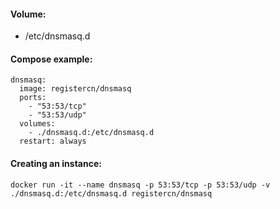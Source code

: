 #### Volume:

- /etc/dnsmasq.d

#### Compose example:

    dnsmasq:
      image: registercn/dnsmasq
      ports:
        - "53:53/tcp"
        - "53:53/udp"
      volumes:
        - ./dnsmasq.d:/etc/dnsmasq.d
      restart: always

#### Creating an instance:

    docker run -it --name dnsmasq -p 53:53/tcp -p 53:53/udp -v ./dnsmasq.d:/etc/dnsmasq.d registercn/dnsmasq